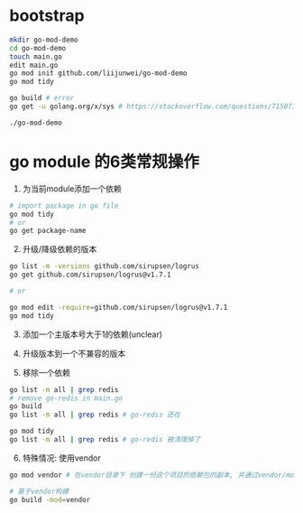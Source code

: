 # bootstrap

```bash
mkdir go-mod-demo
cd go-mod-demo
touch main.go
edit main.go
go mod init github.com/liijunwei/go-mod-demo
go mod tidy

go build # error
go get -u golang.org/x/sys # https://stackoverflow.com/questions/71507321/go-1-18-build-error-on-mac-unix-syscall-darwin-1-13-go253-golinkname-mus

./go-mod-demo
```

# go module 的6类常规操作

1. 为当前module添加一个依赖
```bash
# import package in go file
go mod tidy
# or
go get package-name
```

2. 升级/降级依赖的版本
```bash
go list -m -versions github.com/sirupsen/logrus
go get github.com/sirupsen/logrus@v1.7.1

# or

go mod edit -require=github.com/sirupsen/logrus@v1.7.1
go mod tidy
```

3. 添加一个主版本号大于1的依赖(unclear)

4. 升级版本到一个不兼容的版本

5. 移除一个依赖
```bash
go list -m all | grep redis
# remove go-redis in main.go
go build
go list -m all | grep redis # go-redis 还在

go mod tidy
go list -m all | grep redis # go-redis 被清理掉了
```

6. 特殊情况: 使用vendor
```bash
go mod vendor # 在vendor目录下 创建一份这个项目的依赖包的副本, 并通过vendor/modules.txt记录了vendor下的module以及版本

# 基于vendor构建
go build -mod=vendor


```




